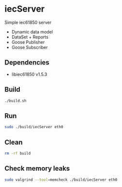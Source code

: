 # iecServer
Simple iec61850 server
- Dynamic data model
- DataSet + Reports
- Goose Publisher
- Goose Subscriber

## Dependencies
- libiec61850 v1.5.3

## Build
``` bash
./build.sh
```

## Run
``` bash
sudo ./build/iecServer eth0
```

## Clean
``` bash
rm -rf build
```

## Check memory leaks
``` bash
sudo valgrind --tool=memcheck ./build/iecServer eth0
```
